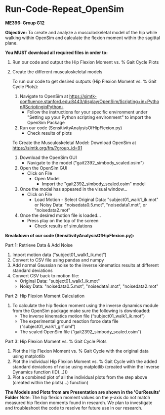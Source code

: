 # Run-Code-Repeat_OpenSim
**ME396: Group G12**

**Objective:** To create and analyze a musculoskeletal model of the hip while walking within OpenSim and calculate the flexion moment within the sagittal plane.

**You MUST download all required files in order to:**
1. Run our code and output the Hip Flexion Moment vs. % Gait Cycle Plots
2. Create the different musculoskeletal models

   To run our code to get desired outputs (Hip Flexion Moment vs. % Gait Cycle Plots): 
      1. Navigate to OpenSim at https://simtk-confluence.stanford.edu:8443/display/OpenSim/Scripting+in+Python#ScriptinginPython-
         - Follow the instructions for your specific environment under "Setting up your Python scripting environment" to import the OpenSim Package
      2. Run our code (SensitivityAnalysisOfHipFlexion.py)
         - Check results of plots 

   To Create the Musculoskeletal Model: Download OpenSim at https://simtk.org/frs/?group_id=91
      1. Download the OpenSim GUI
            - Navigate to the model ("gait2392_simbody_scaled.osim")
      2. Open the OpenSim GUI
            - Click on File
               - Open Model
                  - Import the "gait2392_simbody_scaled.osim" model
      3. Once the model has appeared in the visual window…
            - Click on File
               - Load Motion
                     - Select Original Data: "subject01_walk1_ik.mot" or Noisy Data: "noisedata0.5.mot",  "noisedata1.mot", or "noisedata2.mot" 
      4. Once the desired motion file is loaded…	
            - Press play on the top of the screen
               - Check results of simulations

**Breakdown of our code (SensitivityAnalysisOfHipFlexion.py):**

Part 1: Retrieve Data & Add Noise
   1. Import motion data (“subject01_walk1_ik.mot”)
   2. Convert to CSV file using pandas and numpy
   3. Add normal Gaussian noise to the inverse kinematics results at different standard deviations
   4. Convert CSV back to motion file:
      - Original Data: "subject01_walk1_ik.mot"
      - Noisy Data: "noisedata0.5.mot",  "noisedata1.mot", "noisedata2.mot"
     
Part 2: Hip Flexion Moment Calculation
   1. To calculate the hip flexion moment using the inverse dynamics module from the OpenSim package make sure the following is downloaded:
      - The inverse kinematics motion file (“subject01_walk1_ik.mot”)
      - The experimental ground reaction force data file (“subject01_walk1_grf.xml”)
      - The scaled OpenSim file (“gait2392_simbody_scaled.osim”)
  
Part 3: Hip Flexion Moment vs. % Gait Cycle Plots
   1. Plot the Hip Flexion Moment vs. % Gait Cycle with the original data using matplotlib
   2. Plot the individual Hip Flexion Moment vs. % Gait Cycle with the added standard deviations of noise using matplotlib (created within the Inverse Dynamics function (ID(...)))
   3. Plot a combined plot of all the individual plots from the step above (created within the plots(...) function)

**The Models and Plots from are Presentation are shown in the 'OurResults' Folder**
Note: The hip flexion moment values on the y-axis do not match measured hip flexion moments found in research. We plan to investigate and troubleshoot the code to resolve for future use in our research.
